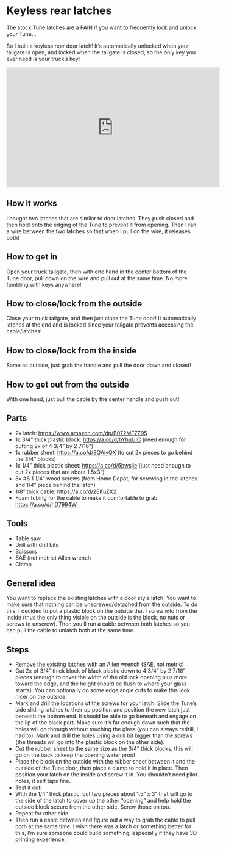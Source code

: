 # Keyless rear latches

The stock Tune latches are a PAIN if you want to frequently lock and unlock your Tune...

So I built a keyless rear door latch! It’s automatically unlocked when your tailgate is open, and locked when the tailgate is closed, so the only key you ever need is your truck’s key!

<iframe width="560" height="315" src="https://www.youtube.com/embed/eA4W-Jbmkus?si=-f8Y8LNYoEYx09tN" title="YouTube video player" frameborder="0" allow="accelerometer; autoplay; clipboard-write; encrypted-media; gyroscope; picture-in-picture; web-share" referrerpolicy="strict-origin-when-cross-origin" allowfullscreen></iframe>

## How it works

I bought two latches that are similar to door latches. They push closed and then hold onto the edging of the Tune to prevent it from opening. Then I ran a wire between the two latches so that when I pull on the wire, it releases both!

## How to get in

Open your truck tailgate, then with one hand in the center bottom of the Tune door, pull down on the wire and pull out at the same time. No more fumbling with keys anywhere!

## How to close/lock from the outside

Close your truck tailgate, and then just close the Tune door! It automatically latches at the end and is locked since your tailgate prevents accessing the cable/latches!

## How to close/lock from the inside

Same as outside, just grab the handle and pull the door down and closed!

## How to get out from the outside

With one hand, just pull the cable by the center handle and push out!

## Parts

- 2x latch: https://www.amazon.com/dp/B072MF7Z95
- 1x 3/4” thick plastic block: https://a.co/d/bYhuUIC (need enough for cutting 2x of 4 3/4” by 2 7/16”)
- 1x rubber sheet: https://a.co/d/9QAivQX (to cut 2x pieces to go behind the 3/4” blocks)
- 1x 1/4” thick plastic sheet: https://a.co/d/5bwsjle (just need enough to cut 2x pieces that are about 1.5x3”)
- 8x #6 1 1/4” wood screws (from Home Depot, for screwing in the latches and 1/4” piece behind the latch)
- 1/8” thick cable: https://a.co/d/2EKuZX2
- Foam tubing for the cable to make it comfortable to grab: https://a.co/d/hD7994W

## Tools
- Table saw
- Drill with drill bits
- Scissors
- SAE (not metric) Allen wrench
- Clamp

## General idea

You want to replace the existing latches with a door style latch. You want to make sure that nothing can be unscrewed/detached from the outside. To do this, I decided to put a plastic block on the outside that I screw into from the inside (thus the only thing visible on the outside is the block, no nuts or screws to unscrew). Then you’ll run a cable between both latches so you can pull the cable to unlatch both at the same time.

## Steps
- Remove the existing latches with an Allen wrench (SAE, not metric)
- Cut 2x of 3/4” thick block of black plastic down to 4 3/4” by 2 7/16” pieces (enough to cover the width of the old lock opening plus more toward the edge, and the height should be flush to where your glass starts). You can optionally do some edge angle cuts to make this look nicer on the outside. 
- Mark and drill the locations of the screws for your latch. Slide the Tune’s side sliding latches to their up position and position the new latch just beneath the bottom end. It should be able to go beneath and engage on the lip of the black part. Make sure it’s far enough down such that the holes will go through without touching the glass (you can always redrill, I had to). Mark and drill the holes using a drill bit bigger than the screws (the threads will go into the plastic block on the other side). 
- Cut the rubber sheet to the same size as the 3/4” thick blocks, this will go on the back to keep the opening water proof
- Place the block on the outside with the rubber sheet between it and the outside of the Tune door, then place a clamp to hold it in place. Then position your latch on the inside and screw it in. You shouldn’t need pilot holes, it self taps fine. 
- Test it out!
- With the 1/4” thick plastic, cut two pieces about 1.5” x 3” that will go to the side of the latch to cover up the other “opening” and help hold the outside block secure from the other side. Screw those on too. 
- Repeat for other side
- Then run a cable between and figure out a way to grab the cable to pull both at the same time. I wish there was a latch or something better for this, I’m sure someone could build something, especially if they have 3D printing experience.
